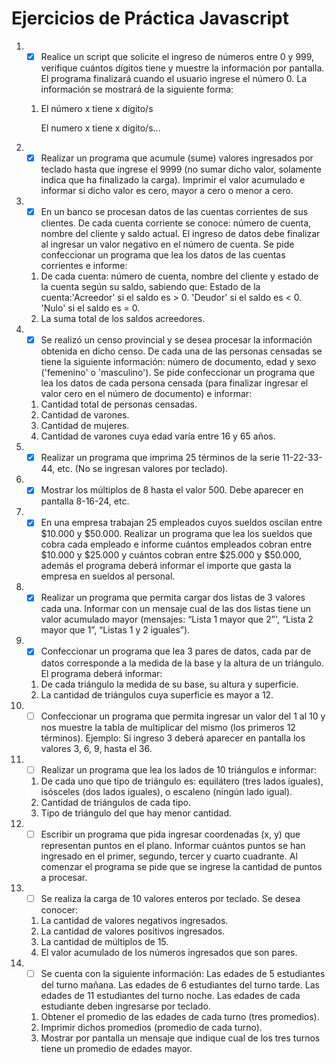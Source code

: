 # Ejercicios de Práctica Javascript

1. - [x] Realice un script que solicite el ingreso de números entre 0 y 999, verifique cuántos dígitos tiene y muestre la información por pantalla. El programa finalizará cuando el usuario ingrese el número 0. La información se mostrará de la siguiente forma:

   1. El número x tiene x dígito/s

      El numero x tiene x dígito/s...

2. - [x] Realizar un programa que acumule (sume) valores ingresados por teclado hasta que ingrese el 9999 (no sumar dicho valor, solamente indica que ha finalizado la carga). Imprimir el valor acumulado e informar si dicho valor es cero, mayor a cero o menor a cero.

3. - [x] En un banco se procesan datos de las cuentas corrientes de sus clientes. De cada cuenta corriente se conoce: número de cuenta, nombre del cliente y saldo actual. El ingreso de datos debe finalizar al ingresar un valor negativo en el número de cuenta. Se pide confeccionar un programa que lea los datos de las cuentas corrientes e informe:

   1. De cada cuenta: número de cuenta, nombre del cliente y estado de la cuenta según su saldo, sabiendo que: Estado de la cuenta:'Acreedor' si el saldo es > 0. 'Deudor' si el saldo es < 0. 'Nulo' si el saldo es = 0.
   2. La suma total de los saldos acreedores.

4. - [x] Se realizó un censo provincial y se desea procesar la información obtenida en dicho censo. De cada una de las personas censadas se tiene la siguiente información: número de documento, edad y sexo ('femenino' o 'masculino'). Se pide confeccionar un programa que lea los datos de cada persona censada (para finalizar ingresar el valor cero en el número de documento) e informar:

   1. Cantidad total de personas censadas.
   2. Cantidad de varones.
   3. Cantidad de mujeres.
   4. Cantidad de varones cuya edad varía entre 16 y 65 años.

5. - [x] Realizar un programa que imprima 25 términos de la serie 11-22-33-44, etc. (No se ingresan valores por teclado).

6. - [x] Mostrar los múltiplos de 8 hasta el valor 500. Debe aparecer en pantalla 8-16-24, etc.

7. - [x] En una empresa trabajan 25 empleados cuyos sueldos oscilan entre $10.000 y $50.000. Realizar un programa que lea los sueldos que cobra cada empleado e informe cuántos empleados cobran entre $10.000 y $25.000 y cuántos cobran entre $25.000 y $50.000, además el programa deberá informar el importe que gasta la empresa en sueldos al personal.

8. - [x] Realizar un programa que permita cargar dos listas de 3 valores cada una. Informar con un mensaje cual de las dos listas tiene un valor acumulado mayor (mensajes: “Lista 1 mayor que 2”', “Lista 2 mayor que 1”, “Listas 1 y 2 iguales”).

9. - [x] Confeccionar un programa que lea 3 pares de datos, cada par de datos corresponde a la medida de la base y la altura de un triángulo. El programa deberá informar:

   1. De cada triángulo la medida de su base, su altura y superficie.
   2. La cantidad de triángulos cuya superficie es mayor a 12.

10. - [ ] Confeccionar un programa que permita ingresar un valor del 1 al 10 y nos muestre la tabla de multiplicar del mismo (los primeros 12 términos). Ejemplo: Si ingreso 3 deberá aparecer en pantalla los valores 3, 6, 9, hasta el 36.

11. - [ ] Realizar un programa que lea los lados de 10 triángulos e informar:

    1. De cada uno que tipo de triángulo es: equilátero (tres lados iguales), isósceles (dos lados iguales), o escaleno (ningún lado igual).
    2. Cantidad de triángulos de cada tipo.
    3. Tipo de triángulo del que hay menor cantidad.

12. - [ ] Escribir un programa que pida ingresar coordenadas (x, y) que representan puntos en el plano. Informar cuántos puntos se han ingresado en el primer, segundo, tercer y cuarto cuadrante. Al comenzar el programa se pide que se ingrese la cantidad de puntos a procesar.

13. - [ ] Se realiza la carga de 10 valores enteros por teclado. Se desea conocer:

    1. La cantidad de valores negativos ingresados.
    2. La cantidad de valores positivos ingresados.
    3. La cantidad de múltiplos de 15.
    4. El valor acumulado de los números ingresados que son pares.

14. - [ ] Se cuenta con la siguiente información: Las edades de 5 estudiantes del turno mañana. Las edades de 6 estudiantes del turno tarde. Las edades de 11 estudiantes del turno noche. Las edades de cada estudiante deben ingresarse por teclado.
    1. Obtener el promedio de las edades de cada turno (tres promedios).
    2. Imprimir dichos promedios (promedio de cada turno).
    3. Mostrar por pantalla un mensaje que indique cual de los tres turnos tiene un promedio de edades mayor.
